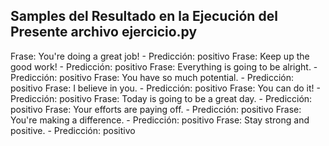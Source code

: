 ## Samples del Resultado en la Ejecución del Presente archivo ejercicio.py

Frase: You're doing a great job! - Predicción: positivo
Frase: Keep up the good work! - Predicción: positivo
Frase: Everything is going to be alright. - Predicción: positivo
Frase: You have so much potential. - Predicción: positivo
Frase: I believe in you. - Predicción: positivo
Frase: You can do it! - Predicción: positivo
Frase: Today is going to be a great day. - Predicción: positivo
Frase: Your efforts are paying off. - Predicción: positivo
Frase: You're making a difference. - Predicción: positivo
Frase: Stay strong and positive. - Predicción: positivo
